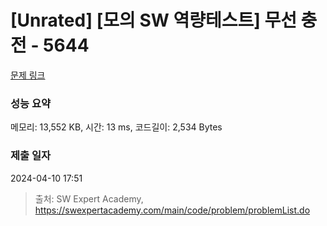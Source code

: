 # [Unrated] [모의 SW 역량테스트] 무선 충전 - 5644 

[문제 링크](https://swexpertacademy.com/main/code/problem/problemDetail.do?contestProbId=AWXRDL1aeugDFAUo) 

### 성능 요약

메모리: 13,552 KB, 시간: 13 ms, 코드길이: 2,534 Bytes

### 제출 일자

2024-04-10 17:51



> 출처: SW Expert Academy, https://swexpertacademy.com/main/code/problem/problemList.do